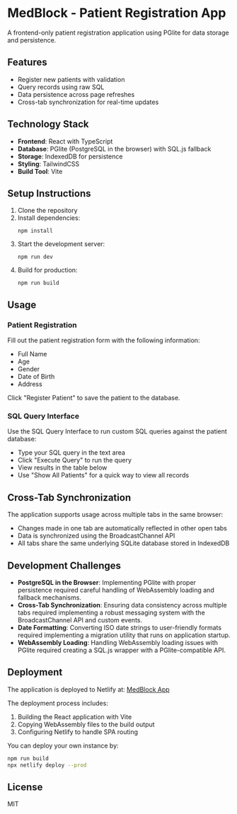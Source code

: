 # MedBlock - Patient Registration App

A frontend-only patient registration application using PGlite for data storage and persistence.

## Features

- Register new patients with validation
- Query records using raw SQL
- Data persistence across page refreshes
- Cross-tab synchronization for real-time updates

## Technology Stack

- **Frontend**: React with TypeScript
- **Database**: PGlite (PostgreSQL in the browser) with SQL.js fallback
- **Storage**: IndexedDB for persistence
- **Styling**: TailwindCSS
- **Build Tool**: Vite

## Setup Instructions

1. Clone the repository
2. Install dependencies:
   ```
   npm install
   ```
3. Start the development server:
   ```
   npm run dev
   ```
4. Build for production:
   ```
   npm run build
   ```

## Usage

### Patient Registration

Fill out the patient registration form with the following information:
- Full Name
- Age
- Gender
- Date of Birth
- Address

Click "Register Patient" to save the patient to the database.

### SQL Query Interface

Use the SQL Query Interface to run custom SQL queries against the patient database:
- Type your SQL query in the text area
- Click "Execute Query" to run the query
- View results in the table below
- Use "Show All Patients" for a quick way to view all records

## Cross-Tab Synchronization

The application supports usage across multiple tabs in the same browser:
- Changes made in one tab are automatically reflected in other open tabs
- Data is synchronized using the BroadcastChannel API
- All tabs share the same underlying SQLite database stored in IndexedDB

## Development Challenges

- **PostgreSQL in the Browser**: Implementing PGlite with proper persistence required careful handling of WebAssembly loading and fallback mechanisms.
- **Cross-Tab Synchronization**: Ensuring data consistency across multiple tabs required implementing a robust messaging system with the BroadcastChannel API and custom events.
- **Date Formatting**: Converting ISO date strings to user-friendly formats required implementing a migration utility that runs on application startup.
- **WebAssembly Loading**: Handling WebAssembly loading issues with PGlite required creating a SQL.js wrapper with a PGlite-compatible API.

## Deployment

The application is deployed to Netlify at: [MedBlock App](https://medblock-patient-registration.netlify.app/)

The deployment process includes:
1. Building the React application with Vite
2. Copying WebAssembly files to the build output
3. Configuring Netlify to handle SPA routing

You can deploy your own instance by:

```bash
npm run build
npx netlify deploy --prod
```

## License

MIT
